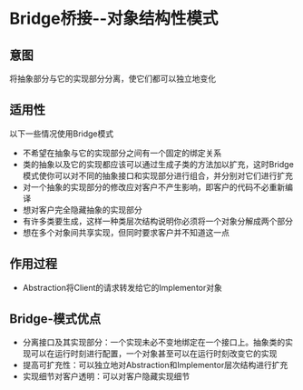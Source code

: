 # Bridge桥接--对象结构性模式

## 意图

将抽象部分与它的实现部分分离，使它们都可以独立地变化

## 适用性

以下一些情况使用Bridge模式

* 不希望在抽象与它的实现部分之间有一个固定的绑定关系
* 类的抽象以及它的实现都应该可以通过生成子类的方法加以扩充，这时Bridge模式使你可以对不同的抽象接口和实现部分进行组合，并分别对它们进行扩充
* 对一个抽象的实现部分的修改应对客户不产生影响，即客户的代码不必重新编译
* 想对客户完全隐藏抽象的实现部分
* 有许多类要生成，这样一种类层次结构说明你必须将一个对象分解成两个部分
* 想在多个对象间共享实现，但同时要求客户并不知道这一点

## 作用过程

* Abstraction将Client的请求转发给它的Implementor对象


## Bridge-模式优点

* 分离接口及其实现部分：一个实现未必不变地绑定在一个接口上。抽象类的实现可以在运行时刻进行配置，一个对象甚至可以在运行时刻改变它的实现
* 提高可扩充性：可以独立地对Abstraction和Implementor层次结构进行扩充
* 实现细节对客户透明：可以对客户隐藏实现细节

